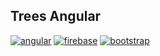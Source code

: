 ## Trees Angular

[![angular](https://img.shields.io/badge/Angular-1.3.15-red.svg)](https://angularjs.org/)
[![firebase](https://img.shields.io/badge/Firebase-2.2.4-orange.svg)](https://www.firebase.com/)
[![bootstrap](https://img.shields.io/badge/Bootstrap-3.3.4-blue.svg)](http://getbootstrap.com/)
